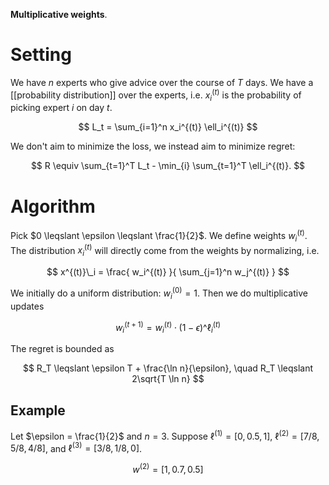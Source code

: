 **Multiplicative weights**. 

# Setting

We have $n$ experts who give advice over the course of $T$ days. We have a [[probability distribution]] over the experts, i.e. $x^{(t)}_i$ is the probability of picking expert $i$ on day $t$. 

$$
L_t = \sum_{i=1}^n x_i^{(t)} \ell_i^{(t)}
$$

We don't aim to minimize the loss, we instead aim to minimize regret:

$$
R \equiv \sum_{t=1}^T L_t - \min_{i} \sum_{t=1}^T \ell_i^{(t)}.
$$


# Algorithm

Pick $0 \leqslant \epsilon \leqslant \frac{1}{2}$. We define weights $w_i^{(t)}$. The distribution $x^{(t)}_i$ will directly come from the weights by normalizing, i.e.

$$
x^{(t)}\_i = \frac{ w_i^{(t)} }{ \sum_{j=1}^n w_j^{(t)} }
$$

We initially do a uniform distribution: $w_i^{(0)} = 1$. Then we do multiplicative updates

$$
w_i^{(t+1)} = w_i^{(t)} \cdot (1 - \epsilon)\^{\ell_i^{(t)}}
$$

The regret is bounded as 

$$
R_T \leqslant \epsilon T + \frac{\ln n}{\epsilon}, \quad R_T \leqslant 2\sqrt{T \ln n}
$$

## Example

Let $\epsilon = \frac{1}{2}$ and $n=3$. Suppose $\ell^{(1)} = [0, 0.5, 1]$, $\ell^{(2)} = [7/8, 5/8, 4/8]$, and $\ell^{(3)} = [3/8, 1/8, 0]$.

$$
w^{(2)} = [1, 0.7, 0.5]
$$